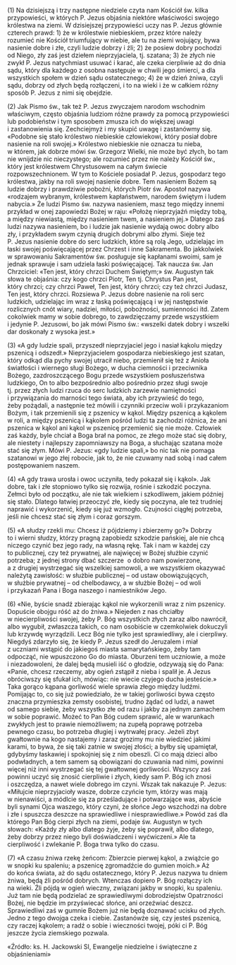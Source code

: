 
\(1\) Na dzisiejszą i trzy następne niedziele czyta nam Kościół
św. kilka przypowieści, w których P. Jezus objaśnia niektóre właściwości
swojego królestwa na ziemi. W dzisiejszej przypowieści uczy nas P. Jezus
głównie czterech prawd: 1) że w królestwie niebieskiem, przez które
należy rozumieć nie Kościół triumfujący w niebie, ale tu na ziemi
wojujący, bywa nasienie dobre i złe, czyli ludzie dobrzy i źli; 2)
że posiew dobry pochodzi od Niego, zły zaś jest dziełem nieprzyjaciela,
tj. szatana; 3) że złych nie zwykł P. Jezus natychmiast usuwać i karać,
ale czeka cierpliwie aż do dnia sądu, który dla każdego z osobna
następuje w chwili jego śmierci, a dla wszystkich społem w dzień sądu
ostatecznego; 4) że w dzień żniwa, czyli sądu, dobrzy od złych będą
rozłączeni, i to na wieki i że w całkiem różny sposób P. Jezus z nimi
się obejdzie.

\(2\) Jak Pismo św., tak też P. Jezus zwyczajem narodom wschodnim
właściwym, często objaśnia ludziom różne prawdy za pomocą przypowieści
lub podobieństw i tym sposobem zmusza ich do większej uwagi
i zastanowienia się. Zechciejmyż i my skupić uwagę i zastanówmy się.
«Podobne się stało królestwo niebieskie człowiekowi, który posiał dobre
nasienie na roli swojej.» Królestwo niebieskie nie oznacza tu nieba,
w którem, jak dobrze mówi św. Grzegorz Wielki, nie może być złych, bo
tam nie wnijdzie nic nieczystego; ale rozumieć przez nie należy Kościół
św., który jest królestwem Chrystusowem na całym świecie
rozpowszechnionem. W tym to Kościele posiadał P. Jezus, gospodarz tego
królestwa, jakby na roli swojej nasienie dobre. Tem nasieniem Bożem są
ludzie dobrzy i prawdziwie pobożni, których Piotr św. Apostoł nazywa
«rodzajem wybranym, królestwem kapłaństwem, narodem świętym i ludem
nabycia.» Że ludzi Pismo św. nazywa nasieniem, masz tego między innemi
przykład w onej zapowiedzi Bożej w raju: «Położę nieprzyjaźń między
tobą, a między niewiastą, między nasieniem twem, a nasieniem jej.»
Dlatego zaś ludzi nazywa nasieniem, bo i ludzie jak nasienie wydają owoc
dobry albo zły, i przykładem swym czynią drugich dobrymi albo złymi.
Sieje też P. Jezus nasienie dobre do serc ludzkich, które są rolą Jego,
udzielając im łaski swojej poświęcającej przez Chrzest i inne
Sakramenta. Bo jakkolwiek w sprawowaniu Sakramentów św. posługuje się
kapłanami swoimi, sam je jednak sprawuje i sam udziela łaski
poświęcającej. Tak naucza św. Jan Chrzciciel: «Ten jest, który chrzci
Duchem Świętym;» św. Augustyn tak słowa te objaśnia: czy kogo chrzci
Piotr, Ten tj. Chrystus Pan jest, który chrzci; czy chrzci Paweł, Ten
jest, który chrzci; czy też chrzci Judasz, Ten jest, który chrzci.
Rozsiewa P. Jezus dobre nasienie na roli serc ludzkich, udzielając im
wraz z łaską poświęcającą i w jej następstwie rozlicznych cnót wiary,
nadziei, miłości, pobożności, sumienności itd. Zatem cokolwiek mamy
w sobie dobrego, to zawdzięczamy przede wszystkiem i jedynie
P. Jezusowi, bo jak mówi Pismo św.: «wszelki datek dobry i wszelki dar
doskonały z wysoka jest.»

\(3\) «A gdy ludzie spali, przyszedł nieprzyjaciel jego i nasiał kąkolu
między pszenicą i odszedł.» Nieprzyjacielem gospodarza niebieskiego jest
szatan, który odkąd dla pychy swojej utracił niebo, przemienił się też
z Anioła światłości i wiernego sługi Bożego, w ducha ciemności
i przeciwnika Bożego, zazdroszczącego Bogu przede wszystkiem
posłuszeństwa ludzkiego, On to albo bezpośrednio albo pośrednio przez
sługi swoje tj. przez złych ludzi rzuca do serc ludzkich zarzewie
namiętności i przywiązania do marności tego świata, aby ich przywieść
do tego, żeby pożądali, a następnie też mówili i czynniki przeciw woli
i przykazaniom Bożym, i tak przemienili się z pszenicy w kąkol. Między
pszenicą a kąkolem w roli, a między pszenicą i kąkolem pośród ludzi ta
zachodzi różnica, że ani pszenica w kąkol ani kąkol w pszenicę
przemienić się nie może. Człowiek zaś każdy, byle chciał a Boga brał
na pomoc, ze złego może stać się dobry, ale niestety i najlepszy
zapomniawszy na Boga, a słuchając szatana może stać się złym. Mówi
P. Jezus: «gdy ludzie spali,» bo nic tak nie pomaga szatanowi w jego
złej robocie, jak to, że nie czuwamy nad sobą i nad całem postępowaniem
naszem.

\(4\) «A gdy trawa urosła i owoc uczyniła, tedy pokazał się i kąkol».
Jak dobre, tak i złe stopniowo tylko się rozwija, rośnie i szkodzić
poczyna. Zełmci było od początku, ale nie tak wielkiem i szkodliwem,
jakiem później się stało. Dlatego łatwiej przeoczyć złe, kiedy się
poczyna, ale też trudniej naprawić i wykorzenić, kiedy się już wzmogło.
Czujności ciągłej potrzeba, jeśli nie chcesz stać się złym i coraz
gorszym.

\(5\) «A słudzy rzekli mu: Chcesz iż pójdziemy i zbierzemy go?» Dobrzy
to i wierni słudzy, którzy pragną zapobiedz szkodzie pańskiej, ale nie
chcą niczego czynić bez jego rady, na własną rękę. Tak i nam w każdej
czy to publicznej, czy też prywatnej, ale najwięcej w Bożej służbie
czynić potrzeba; z jednej strony dbać szczerze  o dobro nam powierzone,
a z drugiej wystrzegać się wszelkiej samowoli, a we wszystkiem okazywać
należytą zawisłość: w służbie publicznej – od ustaw obowiązujących,
w służbie prywatnej – od chelbodawcy, a w służbie Bożej – od woli
i przykazań Pana i Boga naszego i namiestników Jego.

\(6\) «Nie, byście snadź zbierając kąkol nie wykorzenili wraz z nim
pszenicy. Dopuście obojgu róść aż do żniwa.» Niejeden z nas chciałby
w niecierpliwości swojej, żeby P. Bóg wszystkich złych zaraz albo
nawrócił, albo wygubił, zwłaszcza takich, co nam osobiście w czemkolwiek
dokuczyli lub krzywdę wyrządzili. Lecz Bóg nie tylko jest sprawiedliwy,
ale i cierpliwy. Niegdyś zdarzyło się, że kiedy P. Jezus szedł
do Jeruzalem i miał z uczniami wstąpić do jakiegoś miasta
samarytańskiego, żeby tam odpocząć, nie wpuszczono Go do miasta.
Oburzeni tem uczniowie, a może i niezadowoleni, że dalej będą musieli
iść o głodzie, odzywają się do Pana: «Panie, chcesz rzeczemy, aby ogień
zstąpił z nieba i spalił je. A Jezus obróciwszy się sfukał ich, mówiąc:
nie wiecie czyjego ducha jesteście.» Taka gorąco kąpana gorliwość wiele
sprawia złego między ludźmi. Pomijając to, co się już powiedziało,
że w takiej gorliwości bywa często znaczna przymieszka zemsty osobistej,
trudno żądać od ludzi, a nawet od samego siebie, żeby wszystko złe
od razu i jakby za jednym zamachem w sobie poprawić. Możeć to Pan Bóg
cudem sprawić, ale w warunkach zwykłych jest to prawie niemożliwem;
na zupełą poprawę potrzeba pewnego czasu, bo potrzeba długiej
i wytrwałej pracy. Jeżeli zbyt gwałtownie na kogo nastajemy i zaraz
grozimy mu nie wiedzieć jakimi karami, to bywa, że się taki zatnie
w swojej złości; a byłby się upamiętał, gdybyśmy łaskawiej i spokojniej
się z nim obeszli. Ci co mają dzieci albo podwładnych, a tem samem są
obowiązani do czuwania nad nimi, powinni więcej niż inni wystrzegać się
tej gwałtownej gorliwości. Wszyscy zaś powinni uczyć się znosić
cierpliwie i złych, kiedy sam P. Bóg ich znosi i oszczędza, a nawet
wiele dobrego im czyni. Wszak tak nakazuje P. Jezus: «Miłujcie
nieprzyjacioły wasze, dobrze czyńcie tym, którzy was mają w nienawiści,
a módlcie się za prześladujące i potwarzające was, abyście byli synami
Ojca waszego, który czyni, że słońce Jego wszchodzi na dobre i złe
i spuszcza deszcze na sprawiedliwe i niesprawiedliwe.» Powód zaś dla
którego Pan Bóg cierpi złych na ziemi, podaje św. Augustyn w tych
słowach: «Każdy zły albo dlatego żyje, żeby się poprawił, albo dlatego,
żeby dobrzy przez niego byli doświadczeni i wyćwiczeni.» Ale ta
cierpliwość i zwlekanie P. Boga trwa tylko do czasu.

\(7\) «A czasu żniwa rzekę żeńcom: Zbierzcie pierwej kąkol, a zwiążcie
go w snopki ku spaleniu; a pszenicę zgromadźcie do gumien moich.» Aż
do końca świata, aż do sądu ostatecznego, który P. Jezus nazywa tu dniem
żniwa, będą źli pośród dobrych. Wtenczas dopiero P. Bóg rozłączy ich
na wieki. Źli pójdą w ogień wieczny, związani jakby w snopki, ku
spaleniu. Już tam nie będą podzielać ze sprawiedliwymi dobrodziejstw
Opatrzności Bożej, nie będzie im przyświecać słońce, ani orzeźwiać
deszcz. Sprawiedliwi zaś w gumnie Bożem już nie będą doznawać ucisku
od złych. Jedno z tego dwojga czeka i ciebie. Zastanówże się, czy jesteś
pszenicą, czy raczej kąkolem; a radź o sobie i wieczności twojej, póki
ci P. Bóg jeszcze życia ziemskiego pozwala.

«Źródło: ks. H. Jackowski SI, Ewangelje niedzielne i świąteczne z objaśnieniami»

